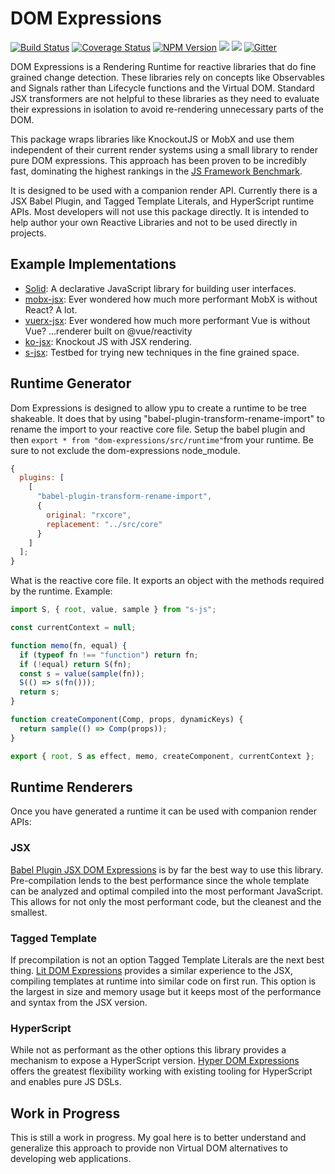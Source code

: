 # DOM Expressions

[![Build Status](https://img.shields.io/travis/com/ryansolid/dom-expressions.svg?style=flat)](https://travis-ci.com/ryansolid/dom-expressions)
[![Coverage Status](https://img.shields.io/coveralls/github/ryansolid/dom-expressions.svg?style=flat)](https://coveralls.io/github/ryansolid/dom-expressions?branch=master)
[![NPM Version](https://img.shields.io/npm/v/dom-expressions.svg?style=flat)](https://www.npmjs.com/package/dom-expressions)
![](https://img.shields.io/bundlephobia/minzip/dom-expressions.svg?style=flat)
![](https://img.shields.io/npm/dt/dom-expressions.svg?style=flat)
[![Gitter](https://img.shields.io/gitter/room/dom-expressions/community)](https://gitter.im/dom-expressions/community)

DOM Expressions is a Rendering Runtime for reactive libraries that do fine grained change detection. These libraries rely on concepts like Observables and Signals rather than Lifecycle functions and the Virtual DOM. Standard JSX transformers are not helpful to these libraries as they need to evaluate their expressions in isolation to avoid re-rendering unnecessary parts of the DOM.

This package wraps libraries like KnockoutJS or MobX and use them independent of their current render systems using a small library to render pure DOM expressions. This approach has been proven to be incredibly fast, dominating the highest rankings in the [JS Framework Benchmark](https://github.com/krausest/js-framework-benchmark).

It is designed to be used with a companion render API. Currently there is a JSX Babel Plugin, and Tagged Template Literals, and HyperScript runtime APIs. Most developers will not use this package directly. It is intended to help author your own Reactive Libraries and not to be used directly in projects.

## Example Implementations

- [Solid](https://github.com/ryansolid/solid): A declarative JavaScript library for building user interfaces.
- [mobx-jsx](https://github.com/ryansolid/mobx-jsx): Ever wondered how much more performant MobX is without React? A lot.
- [vuerx-jsx](https://github.com/ryansolid/vuerx-jsx): Ever wondered how much more performant Vue is without Vue? ...renderer built on @vue/reactivity
- [ko-jsx](https://github.com/ryansolid/ko-jsx): Knockout JS with JSX rendering.
- [s-jsx](https://github.com/ryansolid/s-jsx): Testbed for trying new techniques in the fine grained space.

## Runtime Generator

Dom Expressions is designed to allow ypu to create a runtime to be tree shakeable. It does that by using "babel-plugin-transform-rename-import" to rename the import to your reactive core file. Setup the babel plugin and then `export * from "dom-expressions/src/runtime"`from your runtime. Be sure to not exclude the dom-expressions node_module.

```js
{
  plugins: [
    [
      "babel-plugin-transform-rename-import",
      {
        original: "rxcore",
        replacement: "../src/core"
      }
    ]
  ];
}
```
What is the reactive core file. It exports an object with the methods required by the runtime.
Example:

```js
import S, { root, value, sample } from "s-js";

const currentContext = null;

function memo(fn, equal) {
  if (typeof fn !== "function") return fn;
  if (!equal) return S(fn);
  const s = value(sample(fn));
  S(() => s(fn()));
  return s;
}

function createComponent(Comp, props, dynamicKeys) {
  return sample(() => Comp(props));
}

export { root, S as effect, memo, createComponent, currentContext };
```

## Runtime Renderers

Once you have generated a runtime it can be used with companion render APIs:

### JSX

[Babel Plugin JSX DOM Expressions](https://github.com/ryansolid/dom-expressions/blob/master/packages/babel-plugin-jsx-dom-expressions) is by far the best way to use this library. Pre-compilation lends to the best performance since the whole template can be analyzed and optimal compiled into the most performant JavaScript. This allows for not only the most performant code, but the cleanest and the smallest.

### Tagged Template

If precompilation is not an option Tagged Template Literals are the next best thing. [Lit DOM Expressions](https://github.com/ryansolid/dom-expressions/blob/master/packages/lit-dom-expressions) provides a similar experience to the JSX, compiling templates at runtime into similar code on first run. This option is the largest in size and memory usage but it keeps most of the performance and syntax from the JSX version.

### HyperScript

While not as performant as the other options this library provides a mechanism to expose a HyperScript version. [Hyper DOM Expressions](https://github.com/ryansolid/dom-expressions/blob/master/packages/hyper-dom-expressions) offers the greatest flexibility working with existing tooling for HyperScript and enables pure JS DSLs.

## Work in Progress

This is still a work in progress. My goal here is to better understand and generalize this approach to provide non Virtual DOM alternatives to developing web applications.
